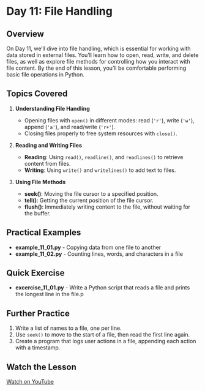 # Day 11: File Handling

## Overview
On Day 11, we’ll dive into file handling, which is essential for working with data stored in external files. You’ll learn how to open, read, write, and delete files, as well as explore file methods for controlling how you interact with file content. By the end of this lesson, you’ll be comfortable performing basic file operations in Python.

## Topics Covered
1. **Understanding File Handling**
   - Opening files with `open()` in different modes: read (`'r'`), write (`'w'`), append (`'a'`), and read/write (`'r+'`).
   - Closing files properly to free system resources with `close()`.

2. **Reading and Writing Files**
   - **Reading**: Using `read()`, `readline()`, and `readlines()` to retrieve content from files.
   - **Writing**: Using `write()` and `writelines()` to add text to files.

3. **Using File Methods**
   - **seek()**: Moving the file cursor to a specified position.
   - **tell()**: Getting the current position of the file cursor.
   - **flush()**: Immediately writing content to the file, without waiting for the buffer.


## Practical Examples
- **example_11_01.py** - Copying data from one file to another
- **example_11_02.py** - Counting lines, words, and characters in a file

## Quick Exercise
- **excercise_11_01.py** - Write a Python script that reads a file and prints the longest line in the file.p

## Further Practice
1. Write a list of names to a file, one per line.
2. Use `seek()` to move to the start of a file, then read the first line again.
3. Create a program that logs user actions in a file, appending each action with a timestamp.

## Watch the Lesson
[Watch on YouTube](https://www.youtube.com/sample_link)
